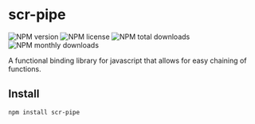 # scr-pipe

![NPM version](https://img.shields.io/npm/v/scr-pipe.svg?style=flat)
![NPM license](https://img.shields.io/npm/l/scr-pipe.svg?style=flat)
![NPM total downloads](https://img.shields.io/npm/dt/scr-pipe.svg?style=flat)
![NPM monthly downloads](https://img.shields.io/npm/dm/scr-pipe.svg?style=flat)

A functional binding library for javascript that allows for easy chaining of functions.

## Install

```bash
npm install scr-pipe
```
